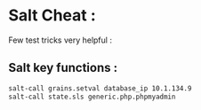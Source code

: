 # Salt Cheat :

Few test tricks very helpful : 

## Salt key functions :

```bash
salt-call grains.setval database_ip 10.1.134.9
salt-call state.sls generic.php.phpmyadmin

```
